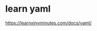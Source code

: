 # learn yaml

[<u>https://learnxinyminutes.com/docs/yaml/</u>](https://learnxinyminutes.com/docs/yaml/)


